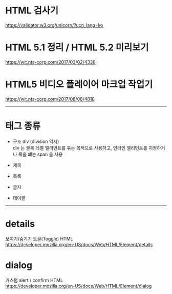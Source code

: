 # HTML 검사기

https://validator.w3.org/unicorn/?ucn_lang=ko

# HTML 5.1 정리 / HTML 5.2 미리보기

https://wit.nts-corp.com/2017/03/02/4338

# HTML5 비디오 플레이어 마크업 작업기

https://wit.nts-corp.com/2017/08/08/4818

---

# 태그 종류

- 구조
  div (division 약자)  
  div 는 블록 레벨 엘리먼트를 묶는 목적으로 사용하고, 인라인 엘리먼트를 지정하거나 묶을 떄는 span 을 사용

- 제목
- 목록
- 글자
- 테이블

---

# details

보이기/숨기기 토글(Toggle) HTML  
https://developer.mozilla.org/en-US/docs/Web/HTML/Element/details

# dialog

커스텀 alert / confirm HTML  
https://developer.mozilla.org/en-US/docs/Web/HTML/Element/dialog
